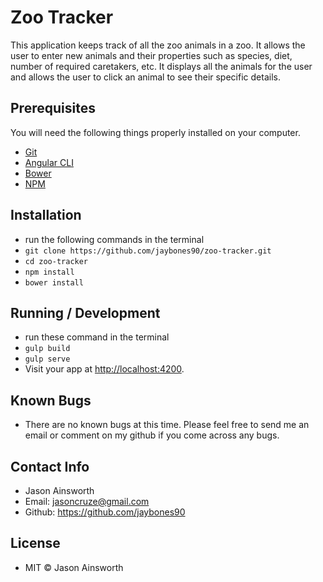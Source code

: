 # Zoo Tracker

This application keeps track of all the zoo animals in a zoo. It allows the user to enter new animals and their properties such as species, diet, number of required caretakers, etc. It displays all the animals for the user and allows the user to click an animal to see their specific details.  

## Prerequisites

You will need the following things properly installed on your computer.

* [Git](https://git-scm.com/)
* [Angular CLI](https://angularjs.org/)
* [Bower](https://bower.io/)
* [NPM](https://www.npmjs.com/)

## Installation
* run the following commands in the terminal
* `git clone https://github.com/jaybones90/zoo-tracker.git`
* `cd zoo-tracker`
* `npm install`
* `bower install`

## Running / Development
* run these command in the terminal
* `gulp build`
* `gulp serve`
* Visit your app at [http://localhost:4200](http://localhost:4200).

## Known Bugs
* There are no known bugs at this time. Please feel free to send me an email or comment on my github if you come across any bugs.

## Contact Info
* Jason Ainsworth
* Email: jasoncruze@gmail.com
* Github: https://github.com/jaybones90

## License
* MIT © Jason Ainsworth
